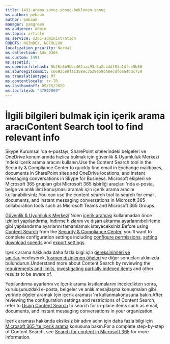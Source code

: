 ```yaml
---
title: 1491-arama sonuç-sonuç-beklenen-sonuç
ms.author: pebaum
author: pebaum
manager: pamgreen
ms.audience: Admin
ms.topic: article
ms.service: o365-administration
ROBOTS: NOINDEX, NOFOLLOW
localization_priority: Normal
ms.collection: Adm_O365
ms.custom: 1491
ms.assetid: ''
ms.openlocfilehash: 5b26a6b9bbc462aac93a3a2cb4df81a14fce8b80
ms.sourcegitcommit: c6692ce0fa1358ec3529e59ca0ecdfdea4cdc759
ms.translationtype: MT
ms.contentlocale: tr-TR
ms.lasthandoff: 09/15/2020
ms.locfileid: "47802869"
---
```

# <a name="content-search-tool-to-find-relevant-info"></a><span data-ttu-id="b8591-102">İlgili bilgileri bulmak için içerik arama aracı</span><span class="sxs-lookup"><span data-stu-id="b8591-102">Content Search tool to find relevant info</span></span>

<span data-ttu-id="b8591-103">Skype Kurumsal 'da e-postayı, SharePoint sitelerindeki belgeleri ve OneDrive konumlarında hızlıca bulmak için güvenlik & Uyumluluk Merkezi 'ndeki Içerik arama aracını kullanın.</span><span class="sxs-lookup"><span data-stu-id="b8591-103">Use the Content Search tool in the Security & Compliance Center to quickly find email in Exchange mailboxes, documents in SharePoint sites and OneDrive locations, and instant messaging conversations in Skype for Business.</span></span> <span data-ttu-id="b8591-104">Microsoft ekipleri ve Microsoft 365 grupları gibi Microsoft 365 işbirliği araçları 'nda e-posta, belge ve anlık ileti konuşması aramak için içerik arama aracını kullanabilirsiniz.</span><span class="sxs-lookup"><span data-stu-id="b8591-104">You can use the content search tool to search for email, documents, and instant messaging conversations in Microsoft 365 collaboration tools such as Microsoft Teams and Microsoft 365 Groups.</span></span>


<span data-ttu-id="b8591-105">[Güvenlik & Uyumluluk Merkezi](https://sip.protection.office.com/homepage)'Nden [içerik araması](https://sip.protection.office.com/contentsearchbeta?ContentOnly=1) kullanmadan önce [izinleri yapılandırma](https://docs.microsoft.com/microsoft-365/compliance/permissions-filtering-for-content-search), [indirme hızlarını](https://docs.microsoft.com/microsoft-365/compliance/increase-download-speeds-when-exporting-ediscovery-results) ve [dışarı aktarma ayarlarını](https://docs.microsoft.com/microsoft-365/compliance/disable-reports-when-you-export-content-search-results)belirleme gibi yapılandırma ayarlarını tamamlamak isteyeceksiniz.</span><span class="sxs-lookup"><span data-stu-id="b8591-105">Before using [Content Search](https://sip.protection.office.com/contentsearchbeta?ContentOnly=1) from the [Security & Compliance Center](https://sip.protection.office.com/homepage), you'll want to complete configuration settings including [configure permissions](https://docs.microsoft.com/microsoft-365/compliance/permissions-filtering-for-content-search), [setting download speeds](https://docs.microsoft.com/microsoft-365/compliance/increase-download-speeds-when-exporting-ediscovery-results) and [export settings](https://docs.microsoft.com/microsoft-365/compliance/disable-reports-when-you-export-content-search-results).</span></span>

<span data-ttu-id="b8591-106">Içerik arama hakkında daha fazla bilgi için [gereksinimleri ve sınırları](https://docs.microsoft.com/microsoft-365/compliance/limits-for-content-search)inceleyerek, [kısmen dizinlenen öğeleri](https://docs.microsoft.com/microsoft-365/compliance/investigating-partially-indexed-items-in-ediscovery) ve diğer sonuçları aklınızda bulundurun.</span><span class="sxs-lookup"><span data-stu-id="b8591-106">Understand more about Content Search by reviewing the [requirements and limits](https://docs.microsoft.com/microsoft-365/compliance/limits-for-content-search), [investigating partially indexed items](https://docs.microsoft.com/microsoft-365/compliance/investigating-partially-indexed-items-in-ediscovery) and other results to be aware of.</span></span>

<span data-ttu-id="b8591-107">Yapılandırma ayarlarını ve Içerik arama kısıtlamalarını inceledikten sonra, [ </a> kuruluşunuzdaki e-posta, belgeler ve anlık mesajlaşma konuşmaları gibi yerinde öğeler aramak Için içerik araması 'nı kullanma](https://docs.microsoft.com/microsoft-365/compliance/content-search)konusuna bakın.</span><span class="sxs-lookup"><span data-stu-id="b8591-107">After reviewing the configuration settings and restrictions of Content Search, refer to [Using Content Search</a> to search for in-place items such as email, documents, and instant messaging conversations in your organization](https://docs.microsoft.com/microsoft-365/compliance/content-search).</span></span>

<span data-ttu-id="b8591-108">Içerik araması hakkında eksiksiz bir adım adım için daha fazla bilgi için [Microsoft 365 'te Içerik arama](https://docs.microsoft.com/microsoft-365/compliance/search-for-content) konusuna bakın.</span><span class="sxs-lookup"><span data-stu-id="b8591-108">For a complete step-by-step of Content Search, see [Search for content in Microsoft 365](https://docs.microsoft.com/microsoft-365/compliance/search-for-content) for more information.</span></span>
